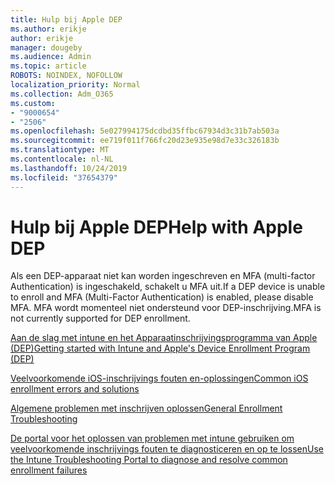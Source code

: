 ```yaml
---
title: Hulp bij Apple DEP
ms.author: erikje
author: erikje
manager: dougeby
ms.audience: Admin
ms.topic: article
ROBOTS: NOINDEX, NOFOLLOW
localization_priority: Normal
ms.collection: Adm_O365
ms.custom:
- "9000654"
- "2506"
ms.openlocfilehash: 5e027994175dcdbd35ffbc67934d3c31b7ab503a
ms.sourcegitcommit: ee719f011f766fc20d23e935e98d7e33c326183b
ms.translationtype: MT
ms.contentlocale: nl-NL
ms.lasthandoff: 10/24/2019
ms.locfileid: "37654379"
---
```

# <a name="help-with-apple-dep"></a><span data-ttu-id="63279-102">Hulp bij Apple DEP</span><span class="sxs-lookup"><span data-stu-id="63279-102">Help with Apple DEP</span></span>

<span data-ttu-id="63279-103">Als een DEP-apparaat niet kan worden ingeschreven en MFA (multi-factor Authentication) is ingeschakeld, schakelt u MFA uit.</span><span class="sxs-lookup"><span data-stu-id="63279-103">If a DEP device is unable to enroll and MFA (Multi-Factor Authentication) is enabled, please disable MFA.</span></span> <span data-ttu-id="63279-104">MFA wordt momenteel niet ondersteund voor DEP-inschrijving.</span><span class="sxs-lookup"><span data-stu-id="63279-104">MFA is not currently supported for DEP enrollment.</span></span>

[<span data-ttu-id="63279-105">Aan de slag met intune en het Apparaatinschrijvingsprogramma van Apple (DEP)</span><span class="sxs-lookup"><span data-stu-id="63279-105">Getting started with Intune and Apple's Device Enrollment Program (DEP)</span></span>](https://docs.microsoft.com/intune/enrollment/device-enrollment-program-enroll-ios)

[<span data-ttu-id="63279-106">Veelvoorkomende iOS-inschrijvings fouten en-oplossingen</span><span class="sxs-lookup"><span data-stu-id="63279-106">Common iOS enrollment errors and solutions</span></span>](https://docs.microsoft.com/intune/enrollment/troubleshoot-ios-enrollment-errors)

[<span data-ttu-id="63279-107">Algemene problemen met inschrijven oplossen</span><span class="sxs-lookup"><span data-stu-id="63279-107">General Enrollment Troubleshooting</span></span>](https://docs.microsoft.com/intune/enrollment/troubleshoot-device-enrollment-in-intune)

[<span data-ttu-id="63279-108">De portal voor het oplossen van problemen met intune gebruiken om veelvoorkomende inschrijvings fouten te diagnosticeren en op te lossen</span><span class="sxs-lookup"><span data-stu-id="63279-108">Use the Intune Troubleshooting Portal to diagnose and resolve common enrollment failures</span></span>](https://docs.microsoft.com/intune/fundamentals/help-desk-operators)


